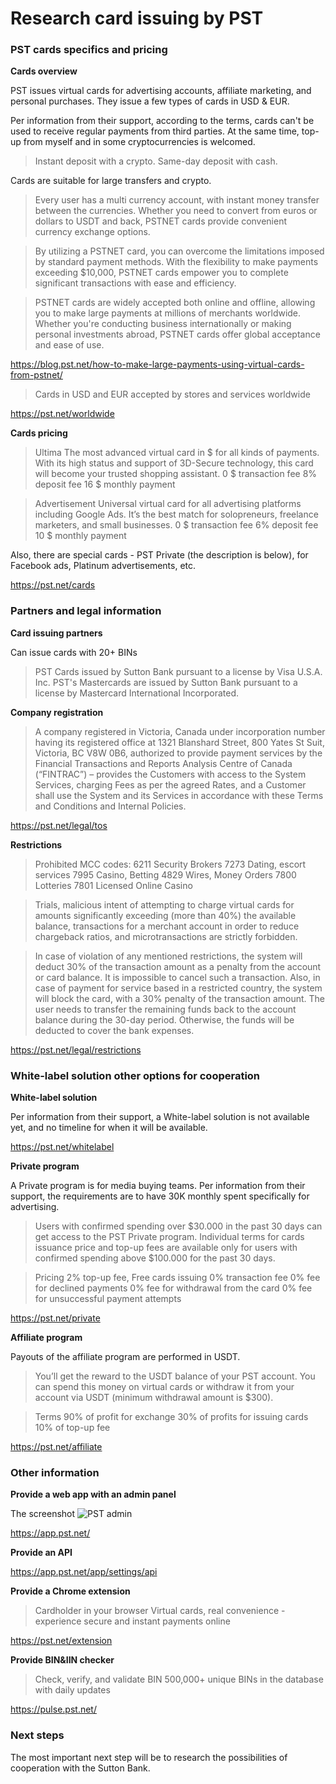 # Research card issuing by PST

### PST cards specifics and pricing

**Cards overview**

PST issues virtual cards for advertising accounts, affiliate marketing, and personal purchases.
They issue a few types of cards in USD & EUR.

Per information from their support, according to the terms, cards can't be used to receive regular payments from third parties.
At the same time, top-up from myself and in some cryptocurrencies is welcomed. 

> Instant deposit with a crypto. Same-day deposit with cash.

Cards are suitable for large transfers and crypto.

> Every user has a multi currency account, with instant money transfer between the currencies. Whether you need to convert from euros or dollars to USDT and back, PSTNET cards provide convenient currency exchange options.

>By utilizing a PSTNET card, you can overcome the limitations imposed by standard payment methods. With the flexibility to make payments exceeding $10,000, PSTNET cards empower you to complete significant transactions with ease and efficiency.

>PSTNET cards are widely accepted both online and offline, allowing you to make large payments at millions of merchants worldwide. Whether you're conducting business internationally or making personal investments abroad, PSTNET cards offer global acceptance and ease of use.

https://blog.pst.net/how-to-make-large-payments-using-virtual-cards-from-pstnet/ 


>Cards in USD and EUR accepted by stores and services worldwide

https://pst.net/worldwide 

**Cards pricing**

>Ultima
The most advanced virtual card in $ for all kinds of payments. With its high status and support of 3D-Secure technology, this card will become your trusted shopping assistant.
0 $ transaction fee
8% deposit fee
16 $ monthly payment

>Advertisement
Universal virtual card for all advertising platforms including Google Ads. It’s the best match for solopreneurs, freelance marketers, and small businesses.
0 $ transaction fee
6% deposit fee
10 $ monthly payment

Also, there are special cards - PST Private (the description is below), for Facebook ads, Platinum advertisements, etc.

https://pst.net/cards 

### Partners and legal information 

**Card issuing partners**

Can issue cards with 20+ BINs
>PST Cards issued by Sutton Bank pursuant to a license by Visa U.S.A. Inc. 
>PST's Mastercards are issued by Sutton Bank pursuant to a license by Mastercard International Incorporated. 

**Company registration**

>A company registered in Victoria, Canada under incorporation number having its registered office at 1321 Blanshard Street, 800 Yates St Suit, Victoria, BC V8W 0B6, authorized to provide payment services by the Financial Transactions and Reports Analysis Centre of Canada (“FINTRAC”) – provides the Customers with access to the System Services, charging Fees as per the agreed Rates, and a Customer shall use the System and its Services in accordance with these Terms and Conditions and Internal Policies.

https://pst.net/legal/tos  

**Restrictions**

>Prohibited MCC codes:
6211 Security Brokers
7273 Dating, escort services
7995 Casino, Betting
4829 Wires, Money Orders
7800 Lotteries
7801 Licensed Online Casino

>Trials, malicious intent of attempting to charge virtual cards for amounts significantly exceeding (more than 40%) the available balance, transactions for a merchant account in order to reduce chargeback ratios, and microtransactions are strictly forbidden.

>In case of violation of any mentioned restrictions, the system will deduct 30% of the transaction amount as a penalty from the account or card balance. It is impossible to cancel such a transaction. Also, in case of payment for service based in a restricted country, the system will block the card, with a 30% penalty of the transaction amount. The user needs to transfer the remaining funds back to the account balance during the 30-day period. Otherwise, the funds will be deducted to cover the bank expenses.

https://pst.net/legal/restrictions 

### White-label solution other options for cooperation

**White-label solution**

Per information from their support, a White-label solution is not available yet, and no timeline for when it will be available. 

https://pst.net/whitelabel   

**Private program**

A Private program is for media buying teams.
Per information from their support, the requirements are to have 30K monthly spent specifically for advertising.

>Users with confirmed spending over $30.000 in the past 30 days can get access to the PST Private program.
Individual terms for cards issuance price and top-up fees are available only for users with confirmed spending above $100.000 for the past 30 days.

>Pricing
2% top-up fee, 
Free cards issuing 
0% transaction fee
0% fee for declined payments
0% fee for withdrawal from the card
0% fee for unsuccessful payment attempts

https://pst.net/private   

**Affiliate program**

Payouts of the affiliate program are performed in USDT.
> You’ll get the reward to the USDT balance of your PST account. You can spend this money on virtual cards or withdraw it from your account via USDT (minimum withdrawal amount is $300).

>Terms
90% of profit for exchange
30% of profits for issuing cards
10% of top-up fee

https://pst.net/affiliate  

### Other information 

**Provide a web app with an admin panel**

The screenshot 
![PST admin](https://github.com/sergfeldman/card-issuance/assets/15567379/bc29a73e-4413-47d6-9c64-abde4189ad0d)

https://app.pst.net/ 

**Provide an API**

https://app.pst.net/app/settings/api 

**Provide a Chrome extension**

>Cardholder in your browser
Virtual cards, real convenience - experience secure and instant payments online

https://pst.net/extension

**Provide BIN&IIN checker**

>Check, verify, and validate BIN
500,000+ unique BINs in the database with daily updates

https://pulse.pst.net/ 



### Next steps 

The most important next step will be to research the possibilities of cooperation with the Sutton Bank.
